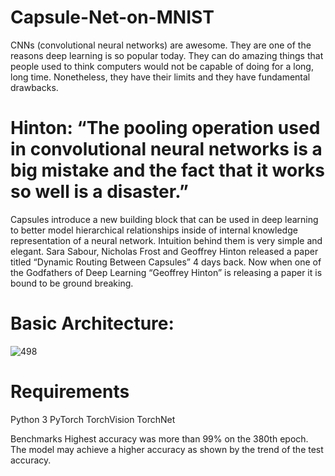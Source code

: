 # Capsule-Net-on-MNIST

 CNNs (convolutional neural networks) are awesome. They are one of the reasons deep learning is so popular today. They can do amazing things that people used to think computers would not be capable of doing for a long, long time. Nonetheless, they have their limits and they have fundamental drawbacks.
#  Hinton: “The pooling operation used in convolutional neural networks is a big mistake and the fact that it works so well is a disaster.”
Capsules introduce a new building block that can be used in deep learning to better model hierarchical relationships inside of internal knowledge representation of a neural network. Intuition behind them is very simple and elegant.
Sara Sabour, Nicholas Frost and Geoffrey Hinton released a paper titled “Dynamic Routing Between Capsules” 4 days back.
Now when one of the Godfathers of Deep Learning “Geoffrey Hinton” is releasing a paper it is bound to be ground breaking.
# Basic Architecture:
![498](https://user-images.githubusercontent.com/39593019/49949768-76acbf80-ff1c-11e8-99d1-2a67a2673de9.png)

# Requirements
Python 3
PyTorch
TorchVision
TorchNet

Benchmarks
Highest accuracy was more than 99% on the 380th epoch. 
The model may achieve a higher accuracy as shown by the trend of the test accuracy.
